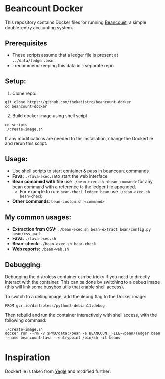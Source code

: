 # Beancount Docker

This repository contains Docker files for running [Beancount](https://github.com/beancount/beancount), a simple double-entry accounting system.

## Prerequisites 
- These scripts assume that a ledger file is present at `../data/ledger.bean`.  
- I recommend keeping this data in a separate repo

## Setup:
1. Clone repo:  
 ```
git clone https://github.com/thekabistro/beancount-docker
cd beancount-docker
```

2. Build docker image using shell script
```
cd scripts
./create-image.sh
```

If any modifications are needed to the installation, change the Dockerfile and rerun this script. 

## Usage:
- Use shell scripts to start container & pass in beancount commands
- **Fava:** `./fava-exec.sh`to start the web interface
- **Bean comamnd with file** use `./bean-exec.sh <bean command>` for any bean command with a reference to the ledger file appended. 
  - For example to run:  `bean-check ledger.bean` use `./bean-exec.sh bean-check`
- **Other commands**: `bean-custom.sh <command>` 

## My common usages:
- **Extraction from CSV:** `./bean-exec.sh bean-extract bean/config.py bean/csv_path`
- **Fava:** `./fava-exec.sh`
- **Bean-check:** `./bean-exec.sh bean-check`
- **Web reports:**`./bean-web.sh`

## Debugging:
Debugging the distroless container can be tricky if you need to directly interact with the container.  This can be done by switching to a debug image (this will link some busybox utils that enable shell access).  

To switch to a debug image, add the debug flag to the Docker image:

```
FROM gcr.io/distroless/python3-debian11:debug
```

Then rebuild and run the container interactively with shell access, with the following command:
```
./create-image.sh
docker run --rm -v $PWD/data:/bean -e BEANCOUNT_FILE=/bean/ledger.bean --name beancount-fava --entrypoint /bin/sh -it beans 
```

# Inspiration
Dockerfile is taken from [Yegle](https://github.com/yegle/fava-docker) and modified further:

